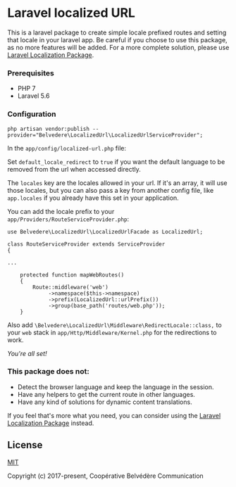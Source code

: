 # Laravel localized URL

This is a laravel package to create simple locale prefixed routes and setting
that locale in your laravel app. Be careful if you choose to use this package,
as no more features will be added. For a more complete solution, please use
[Laravel Localization Package](https://github.com/mcamara/laravel-localization).

### Prerequisites
- PHP 7
- Laravel 5.6

### Configuration

```
php artisan vendor:publish --provider="Belvedere\LocalizedUrl\LocalizedUrlServiceProvider";
```

In the `app/config/localized-url.php` file:

Set `default_locale_redirect` to `true` if you want the default language to
be removed from the url when accessed directly.

The `locales` key are the locales allowed in your url. If it's an array, it
will use those locales, but you can also pass a key from another config file,
like `app.locales` if you already have this set in your application.

You can add the locale prefix to your `app/Providers/RouteServiceProvider.php`:

```
use Belvedere\LocalizedUrl\LocalizedUrlFacade as LocalizedUrl;

class RouteServiceProvider extends ServiceProvider
{

...

    protected function mapWebRoutes()
    {
        Route::middleware('web')
             ->namespace($this->namespace)
             ->prefix(LocalizedUrl::urlPrefix())
             ->group(base_path('routes/web.php'));
    }
```

Also add `\Belvedere\LocalizedUrl\Middleware\RedirectLocale::class,` to your
`web` stack in `app/Http/Middleware/Kernel.php` for the redirections to work.

*You're all set!*

### This package does not:

- Detect the browser language and keep the language in the session.
- Have any helpers to get the current route in other languages.
- Have any kind of solutions for dynamic content translations.

If you feel that's more what you need, you can consider using the
[Laravel Localization Package](https://github.com/mcamara/laravel-localization)
instead.

## License

[MIT](https://github.com/coopbelvedere/laravel-localized-url/blob/master/LICENSE)

Copyright (c) 2017-present, Coopérative Belvédère Communication
